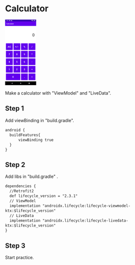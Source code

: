 # Calculator
<img src="https://github.com/stephenKD/Calculator/blob/master/app/src/main/res/drawable/sample_pic.png?raw=true" width=20% height=20%/>

Make a calculator with "ViewModel" and "LiveData".

## Step 1
Add viewBinding in "build.gradle".
```
android {
  buildFeatures{
      viewBinding true
  }
}
```

## Step 2
Add libs in "build.gradle" .
```
dependencies {
  //Retrofit2
  def lifecycle_version = "2.3.1"
  // ViewModel
  implementation "androidx.lifecycle:lifecycle-viewmodel-ktx:$lifecycle_version"
  // LiveData
  implementation "androidx.lifecycle:lifecycle-livedata-ktx:$lifecycle_version"
}

```

## Step 3
Start practice.

